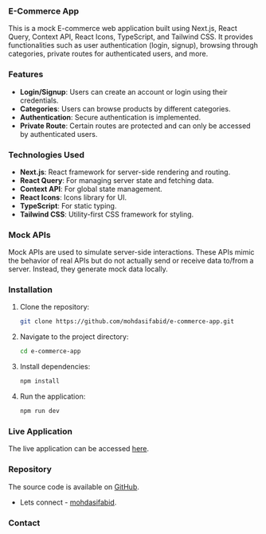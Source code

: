 ### E-Commerce App

This is a mock E-commerce web application built using Next.js, React Query, Context API, React Icons, TypeScript, and Tailwind CSS. It provides functionalities such as user authentication (login, signup), browsing through categories, private routes for authenticated users, and more.

### Features

- **Login/Signup**: Users can create an account or login using their credentials.
- **Categories**: Users can browse products by different categories.
- **Authentication**: Secure authentication is implemented.
- **Private Route**: Certain routes are protected and can only be accessed by authenticated users.

### Technologies Used

- **Next.js**: React framework for server-side rendering and routing.
- **React Query**: For managing server state and fetching data.
- **Context API**: For global state management.
- **React Icons**: Icons library for UI.
- **TypeScript**: For static typing.
- **Tailwind CSS**: Utility-first CSS framework for styling.

### Mock APIs

Mock APIs are used to simulate server-side interactions. These APIs mimic the behavior of real APIs but do not actually send or receive data to/from a server. Instead, they generate mock data locally.

### Installation

1. Clone the repository:

   ```bash
   git clone https://github.com/mohdasifabid/e-commerce-app.git
   ```

2. Navigate to the project directory:

   ```bash
   cd e-commerce-app
   ```

3. Install dependencies:

   ```bash
   npm install
   ```

4. Run the application:

   ```bash
   npm run dev
   ```

### Live Application

The live application can be accessed [here](https://e-commerce-app-nine-chi.vercel.app/create-account).

### Repository

The source code is available on [GitHub](https://github.com/mohdasifabid/e-commerce-app).



- Lets connect - [mohdasifabid](https://github.com/mohdasifabid).

### Contact


